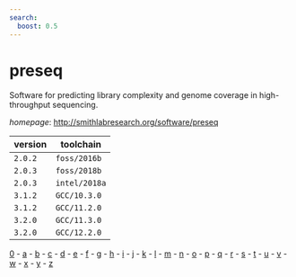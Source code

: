 ```yaml
---
search:
  boost: 0.5
---
```

# preseq

Software for predicting library complexity and genome coverage in high-throughput sequencing.

*homepage*: <http://smithlabresearch.org/software/preseq>

version | toolchain
--------|----------
``2.0.2`` | ``foss/2016b``
``2.0.3`` | ``foss/2018b``
``2.0.3`` | ``intel/2018a``
``3.1.2`` | ``GCC/10.3.0``
``3.1.2`` | ``GCC/11.2.0``
``3.2.0`` | ``GCC/11.3.0``
``3.2.0`` | ``GCC/12.2.0``

[0](../0/index.md) - [a](../a/index.md) - [b](../b/index.md) - [c](../c/index.md) - [d](../d/index.md) - [e](../e/index.md) - [f](../f/index.md) - [g](../g/index.md) - [h](../h/index.md) - [i](../i/index.md) - [j](../j/index.md) - [k](../k/index.md) - [l](../l/index.md) - [m](../m/index.md) - [n](../n/index.md) - [o](../o/index.md) - [p](../p/index.md) - [q](../q/index.md) - [r](../r/index.md) - [s](../s/index.md) - [t](../t/index.md) - [u](../u/index.md) - [v](../v/index.md) - [w](../w/index.md) - [x](../x/index.md) - [y](../y/index.md) - [z](../z/index.md)

